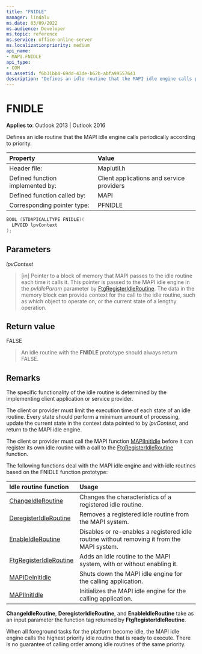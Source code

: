 ```yaml
---
title: "FNIDLE"
manager: lindalu
ms.date: 03/09/2022
ms.audience: Developer
ms.topic: reference
ms.service: office-online-server
ms.localizationpriority: medium
api_name:
- MAPI.FNIDLE
api_type:
- COM
ms.assetid: f6b31bb4-69dd-43de-b62b-abfa99557641
description: "Defines an idle routine that the MAPI idle engine calls periodically according to priority."
---
```


# FNIDLE

**Applies to**: Outlook 2013 | Outlook 2016
  
Defines an idle routine that the MAPI idle engine calls periodically according to priority.
  
|**Property**|**Value**|
|:-----|:-----|
|Header file:  <br/> |Mapiutil.h  <br/> |
|Defined function implemented by:  <br/> |Client applications and service providers  <br/> |
|Defined function called by:  <br/> |MAPI  <br/> |
|Corresponding pointer type:  <br/> |PFNIDLE  <br/> |

```cpp
BOOL (STDAPICALLTYPE FNIDLE)(
  LPVOID lpvContext
);
```

## Parameters

 _lpvContext_
  
> [in] Pointer to a block of memory that MAPI passes to the idle routine each time it calls it. This pointer is passed to the MAPI idle engine in the _pvIdleParam_ parameter by [FtgRegisterIdleRoutine](ftgregisteridleroutine.md). The data in the memory block can provide context for the call to the idle routine, such as which object to operate on, or the current state of a lengthy operation.

## Return value

FALSE
  
> An idle routine with the **FNIDLE** prototype should always return FALSE.

## Remarks

The specific functionality of the idle routine is determined by the implementing client application or service provider.
  
The client or provider must limit the execution time of each state of an idle routine. Every state should perform a minimum amount of processing, update the current state in the context data pointed to by _lpvContext_, and return to the MAPI idle engine.
  
The client or provider must call the MAPI function [MAPIInitIdle](mapiinitidle.md) before it can register its own idle routine with a call to the [FtgRegisterIdleRoutine](ftgregisteridleroutine.md) function.
  
The following functions deal with the MAPI idle engine and with idle routines based on the FNIDLE function prototype:
  
|**Idle routine function**|**Usage**|
|:-----|:-----|
|[ChangeIdleRoutine](changeidleroutine.md) <br/> |Changes the characteristics of a registered idle routine. |
|[DeregisterIdleRoutine](deregisteridleroutine.md) <br/> |Removes a registered idle routine from the MAPI system. |
|[EnableIdleRoutine](enableidleroutine.md) <br/> |Disables or re-enables a registered idle routine without removing it from the MAPI system. |
|[FtgRegisterIdleRoutine](ftgregisteridleroutine.md) <br/> |Adds an idle routine to the MAPI system, with or without enabling it. |
|[MAPIDeInitIdle](mapideinitidle.md) <br/> |Shuts down the MAPI idle engine for the calling application. |
|[MAPIInitIdle](mapiinitidle.md) <br/> |Initializes the MAPI idle engine for the calling application. |

**ChangeIdleRoutine**, **DeregisterIdleRoutine**, and **EnableIdleRoutine** take as an input parameter the function tag returned by **FtgRegisterIdleRoutine**.
  
When all foreground tasks for the platform become idle, the MAPI idle engine calls the highest priority idle routine that is ready to execute. There is no guarantee of calling order among idle routines of the same priority.
  